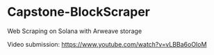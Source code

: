 # Capstone-BlockScraper
Web Scraping on Solana with Arweave storage

Video submission: https://www.youtube.com/watch?v=vLBBa6oOIoM
